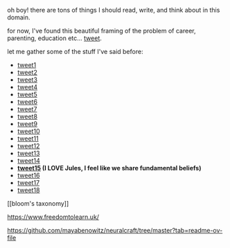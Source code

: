 oh boy! there are tons of things I should read, write, and think about in this domain.

for now, I've found this beautiful framing of the problem of career, parenting, education etc... [tweet](https://twitter.com/nu_phases/status/1666915392063930368?s=20).

let me gather some of the stuff I've said before:

- [tweet1](https://twitter.com/XinYaanZyoy/status/1598667562057084928) 
- [tweet2](https://twitter.com/XinYaanZyoy/status/1425075399168569350)
- [tweet3](https://twitter.com/XinYaanZyoy/status/1417435662446481434)
- [tweet4](https://twitter.com/XinYaanZyoy/status/1364827850076016641?s=20)
- [tweet5](https://twitter.com/XinYaanZyoy/status/1419585688526336003)
- [tweet6](https://twitter.com/XinYaanZyoy/status/1414298142225305601)
- [tweet7](https://twitter.com/XinYaanZyoy/status/1405945450226585608)
- [tweet8](https://twitter.com/XinYaanZyoy/status/1541431221414150144?s=20)
- [tweet9](https://twitter.com/XinYaanZyoy/status/1606022327459729411?s=20)
- [tweet10](https://twitter.com/XinYaanZyoy/status/1554082086939754497?s=20)
- [tweet11](https://twitter.com/XinYaanZyoy/status/1476788955735412736?s=20)
- [tweet12](https://twitter.com/XinYaanZyoy/status/1432809548499218433?s=20)
- [tweet13](https://twitter.com/XinYaanZyoy/status/1660979805527875585?s=20)
- [tweet14](https://twitter.com/XinYaanZyoy/status/1406890850131447809?s=20)
- **[tweet15](https://twitter.com/XinYaanZyoy/status/1476954340875292674?s=20) (I LOVE Jules, I feel like we share fundamental beliefs)**
- [tweet16](https://twitter.com/XinYaanZyoy/status/1417164718574166019?s=20)
- [tweet17](https://twitter.com/XinYaanZyoy/status/1397121787591225345?s=20)
- [tweet18](https://twitter.com/XinYaanZyoy/status/1462815941658656771?s=20)


[[bloom's taxonomy]]

https://www.freedomtolearn.uk/

https://github.com/mayabenowitz/neuralcraft/tree/master?tab=readme-ov-file

